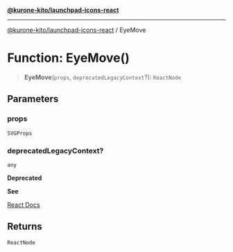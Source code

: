 [**@kurone-kito/launchpad-icons-react**](../README.md)

***

[@kurone-kito/launchpad-icons-react](../globals.md) / EyeMove

# Function: EyeMove()

> **EyeMove**(`props`, `deprecatedLegacyContext`?): `ReactNode`

## Parameters

### props

`SVGProps`

### deprecatedLegacyContext?

`any`

**Deprecated**

**See**

[React Docs](https://legacy.reactjs.org/docs/legacy-context.html#referencing-context-in-lifecycle-methods)

## Returns

`ReactNode`
